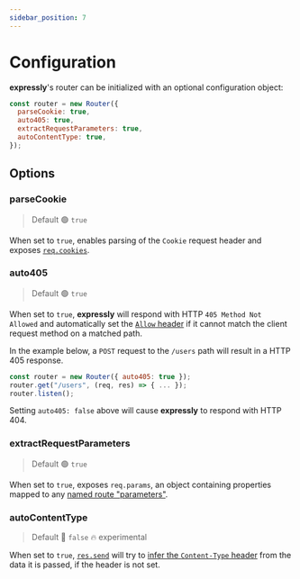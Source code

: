 ```yaml
---
sidebar_position: 7
---
```


# Configuration

**expressly**'s router can be initialized with an optional configuration object:

```javascript
const router = new Router({
  parseCookie: true,
  auto405: true,
  extractRequestParameters: true,
  autoContentType: true,
});
```

## Options

### parseCookie

> Default 🟢 `true`

When set to `true`, enables parsing of the `Cookie` request header and exposes [`req.cookies`](handling-data/cookies.md#request-cookies).

### auto405

> Default 🟢 `true`

When set to `true`, **expressly** will respond with HTTP `405 Method Not Allowed` and automatically set the [`Allow` header](https://developer.mozilla.org/en-US/docs/Web/HTTP/Headers/Allow) if it cannot match the client request method on a matched path.

In the example below, a `POST` request to the `/users` path will result in a HTTP 405 response.

```javascript
const router = new Router({ auto405: true });
router.get("/users", (req, res) => { ... });
router.listen();
```

Setting `auto405: false` above will cause **expressly** to respond with HTTP 404.

### extractRequestParameters

> Default 🟢 `true`

When set to `true`, exposes `req.params`, an object containing properties mapped to any [named route "parameters"](./routing#path-parameters).

### autoContentType

> Default 🔴 `false` 🔥 experimental

When set to `true`, [`res.send`](handling-data/response.md#ressend) will try to [infer the `Content-Type` header](https://expressjs.com/en/4x/api.html#res.send) from the data it is passed, if the header is not set.
